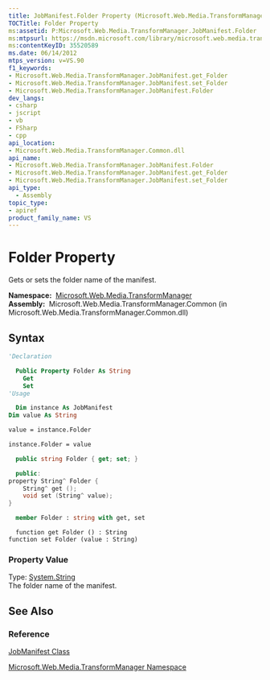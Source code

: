 ```yaml
---
title: JobManifest.Folder Property (Microsoft.Web.Media.TransformManager)
TOCTitle: Folder Property
ms:assetid: P:Microsoft.Web.Media.TransformManager.JobManifest.Folder
ms:mtpsurl: https://msdn.microsoft.com/library/microsoft.web.media.transformmanager.jobmanifest.folder(v=VS.90)
ms:contentKeyID: 35520589
ms.date: 06/14/2012
mtps_version: v=VS.90
f1_keywords:
- Microsoft.Web.Media.TransformManager.JobManifest.get_Folder
- Microsoft.Web.Media.TransformManager.JobManifest.set_Folder
- Microsoft.Web.Media.TransformManager.JobManifest.Folder
dev_langs:
- csharp
- jscript
- vb
- FSharp
- cpp
api_location:
- Microsoft.Web.Media.TransformManager.Common.dll
api_name:
- Microsoft.Web.Media.TransformManager.JobManifest.Folder
- Microsoft.Web.Media.TransformManager.JobManifest.get_Folder
- Microsoft.Web.Media.TransformManager.JobManifest.set_Folder
api_type:
  - Assembly
topic_type:
- apiref
product_family_name: VS
---
```


# Folder Property

Gets or sets the folder name of the manifest.

**Namespace:**  [Microsoft.Web.Media.TransformManager](microsoft-web-media-transformmanager-namespace.md)  
**Assembly:**  Microsoft.Web.Media.TransformManager.Common (in Microsoft.Web.Media.TransformManager.Common.dll)

## Syntax

```vb
'Declaration

  Public Property Folder As String
    Get
    Set
'Usage

  Dim instance As JobManifest
Dim value As String

value = instance.Folder

instance.Folder = value
```

```csharp
  public string Folder { get; set; }
```

```cpp
  public:
property String^ Folder {
    String^ get ();
    void set (String^ value);
}
```

``` fsharp
  member Folder : string with get, set
```

```jscript
  function get Folder () : String
function set Folder (value : String)
```

### Property Value

Type: [System.String](https://msdn.microsoft.com/library/s1wwdcbf)  
The folder name of the manifest.  

## See Also

### Reference

[JobManifest Class](jobmanifest-class-microsoft-web-media-transformmanager.md)

[Microsoft.Web.Media.TransformManager Namespace](microsoft-web-media-transformmanager-namespace.md)

